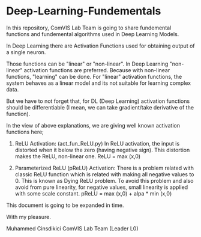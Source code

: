 # Deep-Learning-Fundementals

In this repository, ComVIS Lab Team is going to share fundemental functions and fundemental algorithms used in Deep Learning Models.

In Deep Learning there are Activation Functions used for obtaining output of a single neuron.

Those functions can be "linear" or "non-linear". In Deep Learning "non-linear" activation functions are preferred.
Because with non-linear functions, "learning" can be done. For "linear" activation functions, the system behaves as
a linear model and its not suitable for learning complex data.

But we have to not forget that, for DL (Deep Learning) activation functions should be differentiable (I mean, we can
take gradient/take derivative of the function).

In the view of above explanations, we are giving well known activation functions here;
1. ReLU Activation: (act_fun_ReLU.py) In ReLU activation, the input is distorted when it below the zero (having 
  negative sign). This distortion makes the ReLU, non-linear one.
        ReLU = max (x,0)
        
2. Parameterized ReLU (pReLU) Activation: There is a problem related with classic ReLU function which is related 
with making all negative values to 0. This is known as Dying ReLU problem. To avoid this problem and also avoid from
pure linearity, for negative values, small linearity is applied with some scale constant.
        pReLU = max (x,0) + alpa * min (x,0)


This document is going to be expanded in time. 

With my pleasure.

Muhammed Cinsdikici
ComVIS Lab Team (Leader L0)
